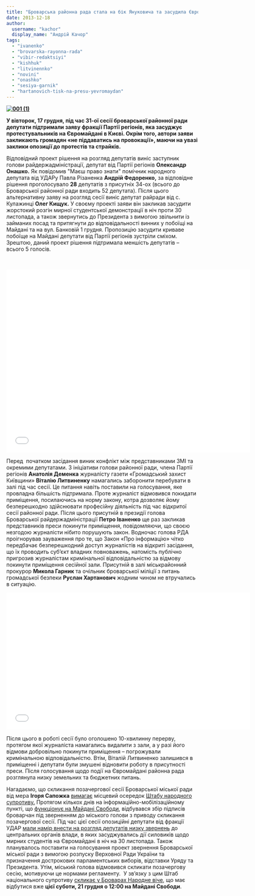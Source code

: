 ```yaml
---
title: "Броварська районна рада стала на бік Януковича та засудила Євромайдан - ВІДЕО"
date: 2013-12-18
author: 
  username: "kachor"
  display_name: "Андрій Качор"
tags: 
  - "ivanenko"
  - "brovarska-rayonna-rada"
  - "vibir-redaktsiyi"
  - "kishhuk"
  - "litvinennko"
  - "novini"
  - "onashko"
  - "sesiya-garnik"
  - "hartanovich-tisk-na-presu-yevromaydan"
---
```


**[![001 (1)](https://mpz.brovary.org/wp-content/uploads/2013/12/001-1.jpg)](https://mpz.brovary.org/wp-content/uploads/2013/12/001-1.jpg)**

**У вівторок, 17 грудня, під час 31-ої сесії броварської районної ради депутати підтримали заяву фракції Партії регіонів, яка засуджує протестувальників на Євромайдані в Києві. Окрім того, автори заяви закликають громадян «не піддаватись на провокації», маючи на увазі заклики опозиції до протестів та страйків.**

Відповідний проект рішення на розгляд депутатів виніс заступник голови райдержадміністрації, депутат від Партії регіонів **Олександр Онашко.** Як повідомив "Маєш право знати" помічник народного депутата від УДАРу Павла Різаненка **Андрій Федоренко,** за відповідне рішення проголосувало **28** депутатів з присутніх 34-ох (всього до Броварської районної ради входить 52 депутата). Після цього альтернативну заяву на розгляд сесії виніс депутат райради від с. Кулажинці **Олег Кищук.** У своєму проекті заяви він закликав засудити жорстокий розгін мирної студентської демонстрації в ніч проти 30 листопада, а також звернутись до Президента з вимогою звільнити із займаних посад та притягнути до відповідальності винних у побоїщі на Майдані та на вул. Банковій 1 грудня. Пропозицію засудити криваве побоїще на Майдані депутати від Партії регіонів зустріли сміхом. Зрештою, даний проект рішення підтримала меншість депутатів – всього 5 голосів.

 

<iframe src="//www.youtube.com/embed/367w3qGhQGc" height="480" width="640" allowfullscreen frameborder="0"></iframe>

Перед  початком засідання виник конфлікт між представниками ЗМІ та окремими депутатами. З ініціативи голови районної ради, члена Партії регіонів **Анатолія Деменка** журналісту газети «Громадський захист Київщини» **Віталію Литвиненку** намагались заборонити перебувати в залі під час сесії. Це питання навіть поставили на голосування, яке провладна більшість підтримала. Проте журналіст відмовився покидати приміщення, посилаючись на норму закону, котра дозволяє йому безперешкодно здійснювати професійну діяльність під час відкритої сесії районної ради. Після цього присутній в президії голова Броварської райдержадміністрації **Петро Іваненко** ще раз закликав представників преси покинути приміщення, повідомляючи, що своєю незгодою журналісти нібито порушують закон. Водночас голова РДА проігнорував зауваження про те, що Закон «Про інформацію» чітко передбачає безперешкодний доступ журналістів на відкриті засідання, що їх проводить суб’єкт владних повноважень, натомість публічно пригрозив журналістам кримінальної відповідальністю за відмову покинути приміщення сесійної зали. Присутній в залі міськрайонний прокурор **Микола Гарник** та очільник броварської міліції з питань громадської безпеки **Руслан Хартанович** жодним чином не втручались в ситуацію.

<iframe src="//www.youtube.com/embed/jUGaZ7yfeFA" height="360" width="640" allowfullscreen frameborder="0"></iframe>

Після цього в роботі сесії було оголошено 10-хвилинну перерву, протягом якої журналіста намагались видалити з зали, а у разі його відмови добровільно покинути приміщення – погрожували кримінальною відповідальністю. Втім, Віталій Литвиненко залишився в приміщенні і депутати були змушені відновити роботу в присутності преси. Після голосування щодо події на Євромайдані районна рада розглянула низку земельних та бюджетних питань.

Нагадаємо, що скликання позачергової сесії Броварської міської ради від мера **Ігоря Сапожка** [вимагає](https://mpz.brovary.org/vid-sapozhka-vimagayut-negaynogo-sklikannya-sesiyi-z-privodu-revolyutsiyi/) місцевий осередок [Штабу народного супротиву.](https://mpz.brovary.org/u-brovarah-stvoryat-shtab-narodnogo-suprotivu/) Протягом кількох днів на інформаційно-мобілізаційному пункті, що [функціонує на Майдані Свободи](https://mpz.brovary.org/brovari-maydan-zbiraye-dopomogu-dlya-mitinguvalnikiv-u-stolitsi-potribni-tepli-rechi-liki-ta-harchi/), відбувався збір підписів броварчан під зверненням до міського голови з приводу скликання позачергової сесії. Під час цієї сесії опозиційні депутати від фракції УДАР [мали намір внести на розгляд депутатів низку звернень](https://mpz.brovary.org/miska-vlada-maye-negayno-dati-otsinku-podiyam-v-krayini/) до центральних органів влади, в яких засуджувались дії силовиків щодо мирних студентів на Євромайдані в ніч на 30 листопада. Також планувалось поставити на голосування проект звернення Броварської міської ради з вимогою розпуску Верховної Ради України та призначення дострокових парламентських виборів, відставки Уряду та Президента. Утім, міський голова відмовився скликати позачергову сесію, мотивуючи це нормами регламенту.  У зв’язку з цим Штаб національного супротиву [скликає у Броварах Народне віче](https://mpz.brovary.org/brovarchan-klichut-na-narodne-viche/), що має відбутися вже **цієї суботи, 21 грудня о 12:00 на Майдані Свободи**.
